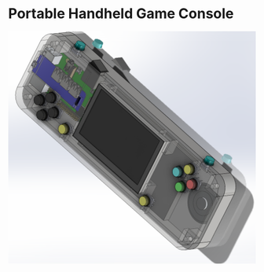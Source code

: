 # Portable Handheld Game Console
![Heat Pump Cycle Schematic](https://github.com/charukam/handheld_console/blob/main/model/handheld_console_assembly.png?raw=true)
